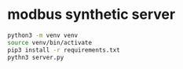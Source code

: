 # modbus synthetic server

```bash
python3 -m venv venv
source venv/bin/activate
pip3 install -r requirements.txt
pythn3 server.py
```
